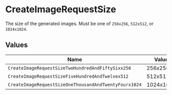 # CreateImageRequestSize

The size of the generated images. Must be one of `256x256`, `512x512`, or `1024x1024`.


## Values

| Name                                                  | Value                                                 |
| ----------------------------------------------------- | ----------------------------------------------------- |
| `CreateImageRequestSizeTwoHundredAndFiftySixx256`     | 256x256                                               |
| `CreateImageRequestSizeFiveHundredAndTwelvex512`      | 512x512                                               |
| `CreateImageRequestSizeOneThousandAndTwentyFourx1024` | 1024x1024                                             |